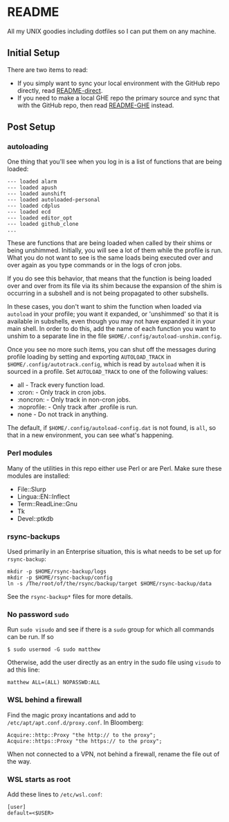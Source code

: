 # README

All my UNIX goodies including dotfiles so I can put them on any machine.

## Initial Setup

There are two items to read:

* If you simply want to sync your local environment with the GitHub repo
  directly, read [README-direct](README-direct.md).
* If you need to make a local GHE repo the primary source and sync that with
  the GitHub repo, then read [README-GHE](README-GHE.md) instead.

## Post Setup

### autoloading

One thing that you'll see when you log in is a list of functions that are being
loaded:

```
--- loaded alarm
--- loaded apush
--- loaded aunshift
--- loaded autoloaded-personal
--- loaded cdplus
--- loaded ecd
--- loaded editor_opt
--- loaded github_clone
...
```

These are functions that are being loaded when called by their shims or being
unshimmed. Initially, you will see a lot of them while the profile is run. What
you do not want to see is the same loads being executed over and over again as
you type commands or in the logs of cron jobs.

If you do see this behavior, that means that the function is being loaded over
and over from its file via its shim because the expansion of the
shim is occurring in a subshell and is not being propagated to other
subshells.

In these cases, you don't want to shim the function when loaded via `autoload`
in your profile; you want it expanded, or 'unshimmed' so that it is available
in subshells, even though you may not have expanded it in your main shell. In
order to do this, add the name of each function you want to unshim to a
separate line in the file `$HOME/.config/autoload-unshim.config`.

Once you see no more such items, you can shut off the messages during profile
loading by setting and exporting `AUTOLOAD_TRACK` in
`$HOME/.config/autotrack.config`, which is read by `autoload` when it is
sourced in a profile. Set `AUTOLOAD_TRACK` to one of the following values:

* all - Track every function load.
* :cron: - Only track in cron jobs.
* :noncron: - Only track in non-cron jobs.
* :noprofile: - Only track after .profile is run.
* none - Do not track in anything.

The default, if `$HOME/.config/autoload-config.dat` is not found, is `all`, so
that in a new environment, you can see what's happening.

### Perl modules

Many of the utilities in this repo either use Perl or are Perl. Make sure these
modules are installed:

* File::Slurp
* Lingua::EN::Inflect
* Term::ReadLine::Gnu
* Tk
* Devel::ptkdb

### rsync-backups

Used primarily in an Enterprise situation, this is what needs to be set up for
`rsync-backup`:

```
mkdir -p $HOME/rsync-backup/logs
mkdir -p $HOME/rsync-backup/config
ln -s /The/root/of/the/rsync/backup/target $HOME/rsync-backup/data
```

See the `rsync-backup*` files for more details.

### No password `sudo`
Run `sudo visudo` and see if there is a `sudo` group for which all commands can be run. If so
```
$ sudo usermod -G sudo matthew
```
Otherwise, add the user directly as an entry in the sudo file using `visudo` to ad this line:
```
matthew ALL=(ALL) NOPASSWD:ALL
```

### WSL behind a firewall

Find the magic proxy incantations and add to `/etc/apt/apt.conf.d/proxy.conf`. In Bloomberg:

```
Acquire::http::Proxy "the http:// to the proxy";
Acquire::https::Proxy "the https:// to the proxy";
```
When not connected to a VPN, not behind a firewall, rename the file out of the way.

### WSL starts as root

Add these lines to `/etc/wsl.conf`:

```
[user]
default=<$USER>
```

